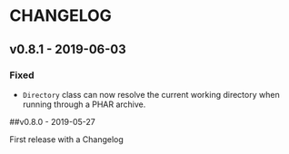 CHANGELOG
==========

## v0.8.1 - 2019-06-03
### Fixed
- `Directory` class can now resolve the current working directory when running through a PHAR archive.


##v0.8.0 - 2019-05-27

First release with a Changelog